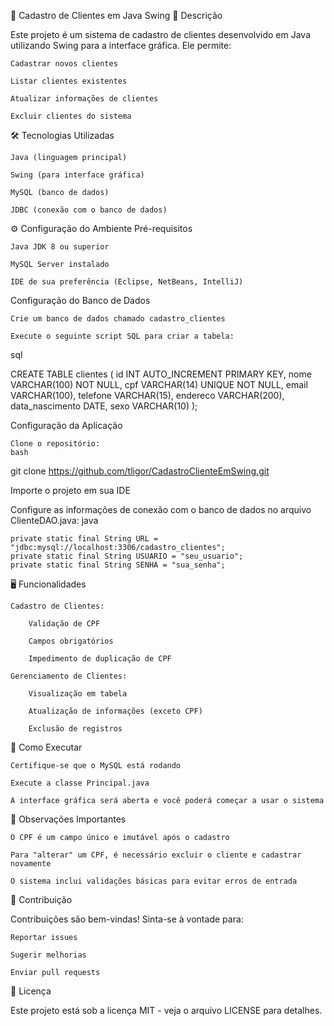 📝 Cadastro de Clientes em Java Swing
📌 Descrição

Este projeto é um sistema de cadastro de clientes desenvolvido em Java utilizando Swing para a interface gráfica. Ele permite:

    Cadastrar novos clientes

    Listar clientes existentes

    Atualizar informações de clientes

    Excluir clientes do sistema

🛠️ Tecnologias Utilizadas

    Java (linguagem principal)

    Swing (para interface gráfica)

    MySQL (banco de dados)

    JDBC (conexão com o banco de dados)

⚙️ Configuração do Ambiente
Pré-requisitos

    Java JDK 8 ou superior

    MySQL Server instalado

    IDE de sua preferência (Eclipse, NetBeans, IntelliJ)

Configuração do Banco de Dados

    Crie um banco de dados chamado cadastro_clientes

    Execute o seguinte script SQL para criar a tabela:

sql

CREATE TABLE clientes (
    id INT AUTO_INCREMENT PRIMARY KEY,
    nome VARCHAR(100) NOT NULL,
    cpf VARCHAR(14) UNIQUE NOT NULL,
    email VARCHAR(100),
    telefone VARCHAR(15),
    endereco VARCHAR(200),
    data_nascimento DATE,
    sexo VARCHAR(10)
);

Configuração da Aplicação

    Clone o repositório:
    bash

git clone https://github.com/tligor/CadastroClienteEmSwing.git

Importe o projeto em sua IDE

Configure as informações de conexão com o banco de dados no arquivo ClienteDAO.java:
java

    private static final String URL = "jdbc:mysql://localhost:3306/cadastro_clientes";
    private static final String USUARIO = "seu_usuario";
    private static final String SENHA = "sua_senha";

🖥️ Funcionalidades

    Cadastro de Clientes:

        Validação de CPF

        Campos obrigatórios

        Impedimento de duplicação de CPF

    Gerenciamento de Clientes:

        Visualização em tabela

        Atualização de informações (exceto CPF)

        Exclusão de registros

🚀 Como Executar

    Certifique-se que o MySQL está rodando

    Execute a classe Principal.java

    A interface gráfica será aberta e você poderá começar a usar o sistema

📝 Observações Importantes

    O CPF é um campo único e imutável após o cadastro

    Para "alterar" um CPF, é necessário excluir o cliente e cadastrar novamente

    O sistema inclui validações básicas para evitar erros de entrada

🤝 Contribuição

Contribuições são bem-vindas! Sinta-se à vontade para:

    Reportar issues

    Sugerir melhorias

    Enviar pull requests

📄 Licença

Este projeto está sob a licença MIT - veja o arquivo LICENSE para detalhes.
